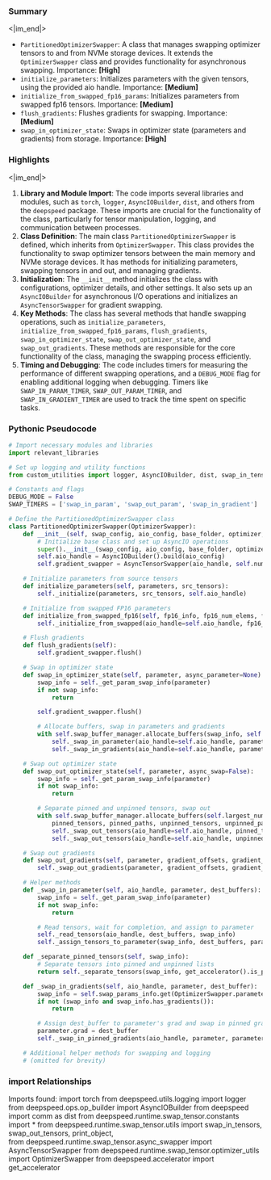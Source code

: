 

### Summary

<|im_end|>

* `PartitionedOptimizerSwapper`: A class that manages swapping optimizer tensors to and from NVMe storage devices. It extends the `OptimizerSwapper` class and provides functionality for asynchronous swapping. Importance: **[High]**
* `initialize_parameters`: Initializes parameters with the given tensors, using the provided aio handle. Importance: **[Medium]**
* `initialize_from_swapped_fp16_params`: Initializes parameters from swapped fp16 tensors. Importance: **[Medium]**
* `flush_gradients`: Flushes gradients for swapping. Importance: **[Medium]**
* `swap_in_optimizer_state`: Swaps in optimizer state (parameters and gradients) from storage. Importance: **[High]**

### Highlights

<|im_end|>

1. **Library and Module Import**: The code imports several libraries and modules, such as `torch`, `logger`, `AsyncIOBuilder`, `dist`, and others from the `deepspeed` package. These imports are crucial for the functionality of the class, particularly for tensor manipulation, logging, and communication between processes.
2. **Class Definition**: The main class `PartitionedOptimizerSwapper` is defined, which inherits from `OptimizerSwapper`. This class provides the functionality to swap optimizer tensors between the main memory and NVMe storage devices. It has methods for initializing parameters, swapping tensors in and out, and managing gradients.
3. **Initialization**: The `__init__` method initializes the class with configurations, optimizer details, and other settings. It also sets up an `AsyncIOBuilder` for asynchronous I/O operations and initializes an `AsyncTensorSwapper` for gradient swapping.
4. **Key Methods**: The class has several methods that handle swapping operations, such as `initialize_parameters`, `initialize_from_swapped_fp16_params`, `flush_gradients`, `swap_in_optimizer_state`, `swap_out_optimizer_state`, and `swap_out_gradients`. These methods are responsible for the core functionality of the class, managing the swapping process efficiently.
5. **Timing and Debugging**: The code includes timers for measuring the performance of different swapping operations, and a `DEBUG_MODE` flag for enabling additional logging when debugging. Timers like `SWAP_IN_PARAM_TIMER`, `SWAP_OUT_PARAM_TIMER`, and `SWAP_IN_GRADIENT_TIMER` are used to track the time spent on specific tasks.

### Pythonic Pseudocode

```python
# Import necessary modules and libraries
import relevant_libraries

# Set up logging and utility functions
from custom_utilities import logger, AsyncIOBuilder, dist, swap_in_tensors, swap_out_tensors, print_object, get_sized_buffers, AsyncTensorSwapper, OptimizerSwapper, get_accelerator

# Constants and flags
DEBUG_MODE = False
SWAP_TIMERS = ['swap_in_param', 'swap_out_param', 'swap_in_gradient']

# Define the PartitionedOptimizerSwapper class
class PartitionedOptimizerSwapper(OptimizerSwapper):
    def __init__(self, swap_config, aio_config, base_folder, optimizer, largest_numel, device, dtype, timers):
        # Initialize base class and set up AsyncIO operations
        super().__init__(swap_config, aio_config, base_folder, optimizer, largest_numel, device, dtype, timers)
        self.aio_handle = AsyncIOBuilder().build(aio_config)
        self.gradient_swapper = AsyncTensorSwapper(aio_handle, self.numel_alignment, timers)

    # Initialize parameters from source tensors
    def initialize_parameters(self, parameters, src_tensors):
        self._initialize(parameters, src_tensors, self.aio_handle)

    # Initialize from swapped FP16 parameters
    def initialize_from_swapped_fp16(self, fp16_info, fp16_num_elems, fp16_buffers, fp32_params):
        self._initialize_from_swapped(aio_handle=self.aio_handle, fp16_info=fp16_info, fp16_num_elems=fp16_num_elems, fp16_buffers=fp16_buffers, fp32_params=fp32_params)

    # Flush gradients
    def flush_gradients(self):
        self.gradient_swapper.flush()

    # Swap in optimizer state
    def swap_in_optimizer_state(self, parameter, async_parameter=None):
        swap_info = self._get_param_swap_info(parameter)
        if not swap_info:
            return

        self.gradient_swapper.flush()

        # Allocate buffers, swap in parameters and gradients
        with self.swap_buffer_manager.allocate_buffers(swap_info, self.largest_numel, parameter.dtype) as pinned_buffers:
            self._swap_in_parameter(aio_handle=self.aio_handle, parameter=parameter, dest_buffers=pinned_buffers)
            self._swap_in_gradients(aio_handle=self.aio_handle, parameter=parameter, dest_buffer=pinned_buffers[-1])

    # Swap out optimizer state
    def swap_out_optimizer_state(self, parameter, async_swap=False):
        swap_info = self._get_param_swap_info(parameter)
        if not swap_info:
            return

        # Separate pinned and unpinned tensors, swap out
        with self.swap_buffer_manager.allocate_buffers(self.largest_numel, self.dtype) as pinned_buffers:
            pinned_tensors, pinned_paths, unpinned_tensors, unpinned_paths = self._separate_pinned_tensors(swap_info)
            self._swap_out_tensors(aio_handle=self.aio_handle, pinned_tensors=pinned_tensors, pinned_paths=pinned_paths)
            self._swap_out_tensors(aio_handle=self.aio_handle, unpinned_tensors=unpinned_tensors, unpinned_paths=unpinned_paths, pinned_buffers=pinned_buffers)

    # Swap out gradients
    def swap_out_gradients(self, parameter, gradient_offsets, gradient_tensors):
        self._swap_out_gradients(parameter, gradient_offsets, gradient_tensors, self.gradient_swapper)

    # Helper methods
    def _swap_in_parameter(self, aio_handle, parameter, dest_buffers):
        swap_info = self._get_param_swap_info(parameter)
        if not swap_info:
            return

        # Read tensors, wait for completion, and assign to parameter
        self._read_tensors(aio_handle, dest_buffers, swap_info)
        self._assign_tensors_to_parameter(swap_info, dest_buffers, parameter)

    def _separate_pinned_tensors(self, swap_info):
        # Separate tensors into pinned and unpinned lists
        return self._separate_tensors(swap_info, get_accelerator().is_pinned)

    def _swap_in_gradients(self, aio_handle, parameter, dest_buffer):
        swap_info = self.swap_params_info.get(OptimizerSwapper.parameter_id(parameter))
        if not (swap_info and swap_info.has_gradients()):
            return

        # Assign dest_buffer to parameter's grad and swap in pinned gradients
        parameter.grad = dest_buffer
        self._swap_in_pinned_gradients(aio_handle, parameter, parameter.grad)

    # Additional helper methods for swapping and logging
    # (omitted for brevity)
```


### import Relationships

Imports found:
import torch
from deepspeed.utils.logging import logger
from deepspeed.ops.op_builder import AsyncIOBuilder
from deepspeed import comm as dist
from deepspeed.runtime.swap_tensor.constants import *
from deepspeed.runtime.swap_tensor.utils import swap_in_tensors, swap_out_tensors, print_object, \
from deepspeed.runtime.swap_tensor.async_swapper import AsyncTensorSwapper
from deepspeed.runtime.swap_tensor.optimizer_utils import OptimizerSwapper
from deepspeed.accelerator import get_accelerator